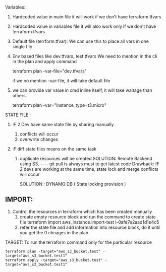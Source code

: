 Variables:

1. Hardcoded value in main file
    it will work if we don't have terraform.tfvars
2. Hardcoded value in variables file
    it will also work only if we don't have terraform.tfvars
3. Default file (terrform.tfvar):
    We can use this to place all vars in one single file

4. Env based files like dev.tfvars, test.tfvars
    We need to mention in the cli in the plan and apply command

    terraform plan -var-file="dev.tfvars"

    if we no mention -var-file, it will take default file

5. we can provide var value in cmd inline itself, it will take waitage than others

    terraform plan -var="instance_type=t3.micro"


STATE FILE:

1. IF 2 Dev have same state file by sharing manually
    1. conflicts will occur
    2. overwrite changes

2. IF diff state files means on the same task
    1. duplicate resources will be created
SOLUTION: Remote Backend using S3,
          ---- git pull is always must to get latest code
          Drawback: IF 2 devs are working at the same time, state lock and merge conflicts will occur

          SOLUTION:: DYNAMO DB ( State locking provision )

IMPORT:
--------

1. Control the resources in terraform which has been created manually 
    1. create empty resource block and run the command to create state file
        terraform import aws_instance.import-test i-0afe7e2aad1d1e4c5
    2. refer the state file and add information into resource block, do it until you get the 0 chnages in the plan
   

TARGET:
    To run the terraform command only for the particular resource
    
    terraform plan -target="aws_s3_bucket.test" -target="aws_s3_bucket.test1"
    terraform apply -target="aws_s3_bucket.test" -target="aws_s3_bucket.test1"


